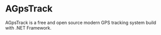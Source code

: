# AGpsTrack
AGpsTrack is a free and open source modern GPS tracking system build with .NET Framework. 
